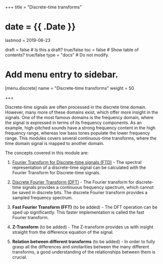 +++
title = "Discrete-time transforms"

# date = {{ .Date }}
lastmod = 2019-06-23

draft = false  # Is this a draft? true/false
toc = false  # Show table of contents? true/false
type = "docs"  # Do not modify.

# Add menu entry to sidebar.
[menu.discrete]
  name = "Discrete-time transforms"
  weight = 50


+++

Discrete-time signals are often processed in the discrete time domain. However, many more of these domains exist, which offer more insight in the signals. One of the most famous domains is the frequency domain, where the signal is expressed in terms of its frequency components. As an example, high-pitched sounds have a strong frequency content in the high frequency range, whereas low bass tones populate the lower frequency range. This modules covers several continuous-time transforms, where the time domain signal is mapped to another domain.

The concepts covered in this module are:

1. <a href="../discretesignalprocessing_transforms_ftd">Fourier Transform for Discrete-time signals (FTD)</a> - The spectral representation of a discrete-time signal can be calculated with the Fourier Transform for Discrete-time signals.

2. <a href="../discretesignalprocessing_transforms_dft">Discrete Fourier Transform (DFT)</a> - The Fourier transform for discrete-time signals provides a continuous frequency spectrum, which cannot be saved in discrete bits. The discrete Fourier transform provides a sampled frequency spectrum.

3. **Fast Fourier Transform (FFT)** (to be added) - The DFT operation can be sped up significantly. This faster implementation is called the fast Fourier transform.

4. **Z-Transform** (to be added) - The Z-transform provides us with insight straight from the difference equation of the signal.

5. **Relation between different transforms** (to be added) - In order to fully grasp all the differences and similarities between the many different transforms, a good understanding of the relationships between them is crucial.
